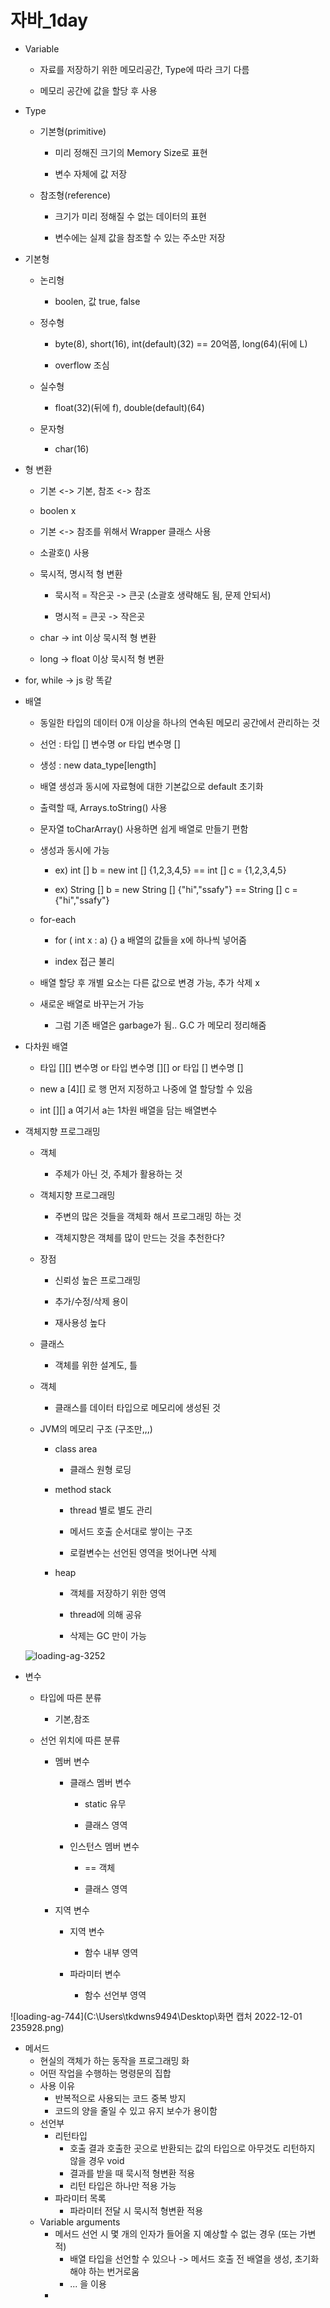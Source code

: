 # 자바_1day

* Variable
  
  * 자료를 저장하기 위한 메모리공간, Type에 따라 크기 다름
  
  * 메모리 공간에 값을 할당 후 사용

* Type
  
  * 기본형(primitive)
    
    * 미리 정해진 크기의 Memory Size로 표현
    
    * 변수 자체에 값 저장
  
  * 참조형(reference)
    
    * 크기가 미리 정해질 수 없는 데이터의 표현
    
    * 변수에는 실제 값을 참조할 수 있는 주소만 저장

* 기본형
  
  * 논리형
    
    * boolen, 값 true, false
  
  * 정수형
    
    * byte(8), short(16), int(default)(32) == 20억쯤, long(64)(뒤에 L)
    
    * overflow 조심
  
  * 실수형
    
    * float(32)(뒤에 f), double(default)(64)
  
  * 문자형
    
    * char(16)

* 형 변환
  
  * 기본 <-> 기본, 참조 <-> 참조
  
  * boolen x
  
  * 기본 <-> 참조를 위해서 Wrapper 클래스 사용
  
  * 소괄호() 사용
  
  * 묵시적, 명시적 형 변환
    
    * 묵시적 = 작은곳 -> 큰곳 (소괄호 생략해도 됨, 문제 안되서)
    
    * 명시적 = 큰곳 -> 작은곳
  
  * char -> int 이상 묵시적 형 변환
  
  * long -> float 이상 묵시적 형 변환

* for, while -> js 랑 똑같

* 배열
  
  * 동일한 타입의 데이터 0개 이상을 하나의 연속된 메모리 공간에서 관리하는 것
  
  * 선언 : 타입 [] 변수명 or 타입 변수명 []
  
  * 생성 : new data_type[length]
  
  * 배열 생성과 동시에 자료형에 대한 기본값으로 default 초기화
  
  * 출력할 때, Arrays.toString() 사용
  
  * 문자열 toCharArray() 사용하면 쉽게 배열로 만들기 편함
  
  * 생성과 동시에 가능
    
    * ex) int [] b = new int [] {1,2,3,4,5} ==  int [] c = {1,2,3,4,5}
    
    * ex) String [] b = new String [] {"hi","ssafy"} == String [] c = {"hi","ssafy"}
  
  * for-each
    
    * for ( int x : a) {} a 배열의 값들을 x에 하나씩 넣어줌
    
    * index 접근 불리
  
  * 배열 할당 후 개별 요소는 다른 값으로 변경 가능, 추가 삭제 x
  
  * 새로운 배열로 바꾸는거 가능
    
    * 그럼 기존 배열은 garbage가 됨.. G.C 가 메모리 정리해줌

* 다차원 배열
  
  * 타입 [][] 변수명 or 타입 변수명 [][] or 타입 [] 변수명 []
  
  * new a [4][] 로 행 먼저 지정하고 나중에 열 할당할 수 있음
  
  * int [][] a 여기서 a는 1차원 배열을 담는 배열변수

* 객체지향 프로그래밍
  
  * 객체
    
    * 주체가 아닌 것, 주체가 활용하는 것
  
  * 객체지향 프로그래밍
    
    * 주변의 많은 것들을 객체화 해서 프로그래밍 하는 것
    
    * 객체지향은 객체를 많이 만드는 것을 추천한다?
  
  * 장점
    
    * 신뢰성 높은 프로그래밍
    
    * 추가/수정/삭제 용이
    
    * 재사용성 높다
  
  * 클래스
    
    * 객체를 위한 설계도, 틀
  
  * 객체
    
    * 클래스를 데이터 타입으로 메모리에 생성된 것
  
  * JVM의 메모리 구조 (구조만,,,)
    
    * class area
      
      * 클래스 원형 로딩
    
    * method stack
      
      * thread 별로 별도 관리
      
      * 메서드 호출 순서대로 쌓이는 구조
      
      * 로컬변수는 선언된 영역을 벗어나면 삭제
    
    * heap
      
      * 객체를 저장하기 위한 영역
      
      * thread에 의해 공유
      
      * 삭제는 GC 만이 가능
  
  ![loading-ag-3252](자바_1_assets/707e8c1c29f9a2354c37e85f76a9b73fa7854c32.png)

* 변수
  
  * 타입에 따른 분류
    
    * 기본,참조
  
  * 선언 위치에 따른 분류
    
    * 멤버 변수
      
      * 클래스 멤버 변수
        
        * static 유무
        
        * 클래스 영역
      
      * 인스턴스 멤버 변수
        
        * == 객체
        
        * 클래스 영역
    
    * 지역 변수
      
      * 지역 변수
        
        * 함수 내부 영역
      
      * 파라미터 변수
        
        * 함수 선언부 영역

![loading-ag-744](C:\Users\tkdwns9494\Desktop\화면 캡처 2022-12-01 235928.png)



- 메서드
  - 현실의 객체가 하는 동작을 프로그래밍 화
  - 어떤 작업을 수행하는 명령문의 집합
  - 사용 이유
    - 반복적으로 사용되는 코드 중복 방지
    - 코드의 양을 줄일 수 있고 유지 보수가 용이함
  - 선언부
    - 리턴타입
      - 호출 결과 호출한 곳으로 반환되는 값의 타입으로 아무것도 리턴하지 않을 경우 void
      - 결과를 받을 때 묵시적 형변환 적용
      - 리턴 타입은 하나만 적용 가능
    - 파라미터 목록
      - 파라미터 전달 시 묵시적 형변환 적용
  - Variable arguments
    - 메서드 선언 시 몇 개의 인자가 들어올 지 예상할 수 없는 경우 (또는 가변적)
      - 배열 타입을 선언할 수 있으나 -> 메서드 호출 전 배열을 생성, 초기화해야 하는 번거로움
      - ... 을 이용
    - 
